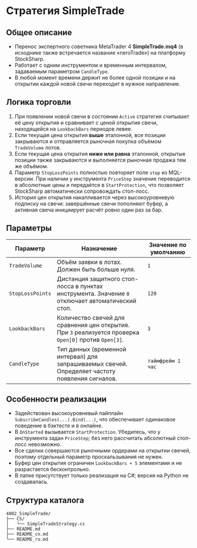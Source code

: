 # Стратегия SimpleTrade

## Общее описание
- Перенос экспертного советника MetaTrader 4 **SimpleTrade.mq4** (в исходнике также встречается название «neroTrade») на платформу StockSharp.
- Работает с одним инструментом и временным интервалом, задаваемым параметром `CandleType`.
- В любой момент времени держит не более одной позиции и на открытии каждой новой свечи переходит в нужное направление.

## Логика торговли
1. При появлении новой свечи в состоянии `Active` стратегия считывает её цену открытия и сравнивает с ценой открытия свечи, находящейся на `LookbackBars` периодов левее.
2. Если текущая цена открытия **выше** эталонной, все позиции закрываются и отправляется рыночная покупка объёмом `TradeVolume` лотов.
3. Если текущая цена открытия **ниже или равна** эталонной, открытые позиции также закрываются и выполняется рыночная продажа тем же объёмом.
4. Параметр `StopLossPoints` полностью повторяет поле `stop` из MQL-версии. При наличии у инструмента `PriceStep` значение переводится в абсолютные цены и передаётся в `StartProtection`, что позволяет StockSharp автоматически сопровождать стоп-лосс.
5. История цен открытия накапливается через высокоуровневую подписку на свечи: завершённые свечи пополняют буфер, а активная свеча инициирует расчёт ровно один раз за бар.

## Параметры
| Параметр | Назначение | Значение по умолчанию |
|----------|------------|-----------------------|
| `TradeVolume` | Объём заявки в лотах. Должен быть больше нуля. | `1` |
| `StopLossPoints` | Дистанция защитного стоп-лосса в пунктах инструмента. Значение `0` отключает автоматический стоп. | `120` |
| `LookbackBars` | Количество свечей для сравнения цен открытия. При `3` реализуется проверка `Open[0]` против `Open[3]`. | `3` |
| `CandleType` | Тип данных (временной интервал) для запрашиваемых свечей. Определяет частоту появления сигналов. | `таймфрейм 1 час` |

## Особенности реализации
- Задействован высокоуровневый пайплайн `SubscribeCandles(...).Bind(...)`, что обеспечивает одинаковое поведение в бэктесте и в онлайне.
- В `OnStarted` вызывается `StartProtection`. Убедитесь, что у инструмента задан `PriceStep`; без него рассчитать абсолютный стоп-лосс невозможно.
- Все сделки совершаются рыночными ордерами на открытии свечей, поэтому отдельный параметр проскальзывания не нужен.
- Буфер цен открытия ограничен `LookbackBars + 5` элементами и не разрастается бесконтрольно.
- В папке присутствует только реализация на C#; версия на Python не создавалась.

## Структура каталога
```
4002_SimpleTrade/
├── CS/
│   └── SimpleTradeStrategy.cs
├── README.md
├── README_cn.md
└── README_ru.md
```
